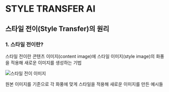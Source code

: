 STYLE TRANSFER AI
==========
## 스타일 전이(Style Transfer)의 원리
### 1. 스타일 전이란?

스타일 전이란 콘텐츠 이미지(content image)에 스타일 이미지(style image)의 화풍을 적용해 새로운 이미지를 생성하는 기법

![스타일 전이 이미지](https://img1.daumcdn.net/thumb/R1280x0/?scode=mtistory2&fname=https%3A%2F%2Fblog.kakaocdn.net%2Fdn%2FLujXI%2FbtsiBKl7qty%2Fz7HnjB2Dtl5jqChMbiB0ak%2Fimg.png)

원본 이미지를 기준으로 각 화풍에 맞게 스타일을 적용해 새로운 이미지를 만든 예시들
